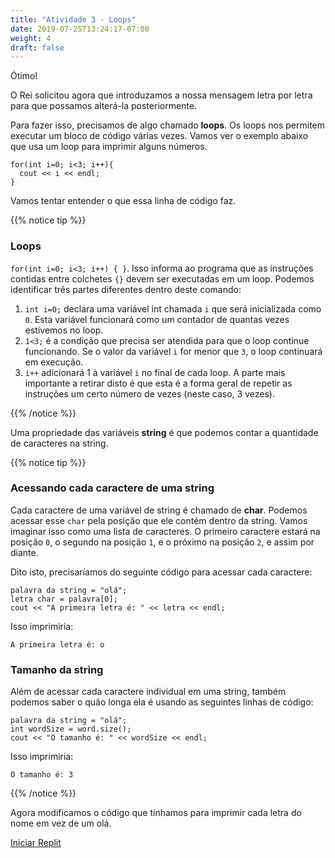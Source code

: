```yaml
---
title: "Atividade 3 - Loops"
date: 2019-07-25T13:24:17-07:00
weight: 4
draft: false
---
```


Ótimo!

O Rei solicitou agora que introduzamos a nossa mensagem letra por letra para que possamos alterá-la posteriormente.

Para fazer isso, precisamos de algo chamado **loops**. Os loops nos permitem executar um bloco de código várias vezes. Vamos ver o exemplo abaixo que usa um loop para imprimir alguns números.

```
for(int i=0; i<3; i++){
  cout << i << endl;
}
```
Vamos tentar entender o que essa linha de código faz.

{{% notice tip %}}


### Loops

 `for(int i=0; i<3; i++) { }`. 
Isso informa ao programa que as instruções contidas entre colchetes `{}` devem ser executadas em um loop.
Podemos identificar três partes diferentes dentro deste comando:
1. `int i=0;` declara uma variável int chamada `i` que será inicializada como `0`. Esta variável funcionará como um contador de quantas vezes estivemos no loop.
2. `1<3;` é a condição que precisa ser atendida para que o loop continue funcionando. Se o valor da variável `i` for menor que `3`, o loop continuará em execução.
3. `i++` adicionará 1 à variável `i` no final de cada loop.
A parte mais importante a retirar disto é que esta é a forma geral de repetir as instruções um certo número de vezes (neste caso, 3 vezes).

{{% /notice %}}

Uma propriedade das variáveis ​​**string** é que podemos contar a quantidade de caracteres na string. 

{{% notice tip %}}

### Acessando cada caractere de uma string

Cada caractere de uma variável de string é chamado de **char**. Podemos acessar esse `char` pela posição que ele contém dentro da string. Vamos imaginar isso como uma lista de caracteres. O primeiro caractere estará na posição `0`, o segundo na posição `1`, e o próximo na posição `2`, e assim por diante.

Dito isto, precisaríamos do seguinte código para acessar cada caractere:

```
palavra da string = "olá";
letra char = palavra[0];
cout << "A primeira letra é: " << letra << endl;
```
Isso imprimiria:
```
A primeira letra é: o
```

### Tamanho da string

Além de acessar cada caractere individual em uma string, também podemos saber o quão longa ela é usando as seguintes linhas de código:

```
palavra da string = "olá";
int wordSize = word.size();
cout << "O tamanho é: " << wordSize << endl;
```
Isso imprimiria:
```
O tamanho é: 3
```
{{% /notice %}}

Agora modificamos o código que tínhamos para imprimir cada letra do nome em vez de um olá.

<a class="my-2 mx-4 btn btn-info" href="https://replit.com/@nuevofoundation/activity-3-english" target="_blank">Iniciar Replit</a>

